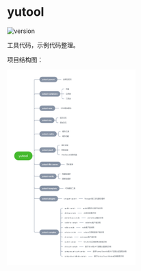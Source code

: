 # yutool

![version](https://img.shields.io/badge/version-1.0.0-blue.svg)

工具代码，示例代码整理。

项目结构图：

<img src="images/yutool.png" alt="yutool项目结构图" width="300">